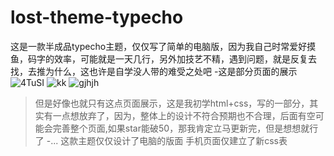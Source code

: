 # lost-theme-typecho
这是一款半成品typecho主题，仅仅写了简单的电脑版，因为我自己时常爱好摸鱼，码字的效率，可能就是一天几行，另外加技艺不精，遇到问题，就是反复去找，去推为什么，这也许是自学没人带的难受之处吧
-这是部分页面的展示
![4TuSI](https://z3.ax1x.com/2021/09/30/4TuSI0.png)
![kk](https://z3.ax1x.com/2021/09/30/4Tu9iV.png)
![gjhjh](https://z3.ax1x.com/2021/09/30/4TuizF.png)

>但是好像也就只有这点页面展示，这是我初学html+css，写的一部分，其实有一点想放弃了，因为，整体上的设计不符合预期也不合理，后面有空可能会完善整个页面,如果star能破50，那我肯定立马更新完，但是想想就行了
-...
这款主题仅仅设计了电脑的版面
手机页面仅建立了新css表
